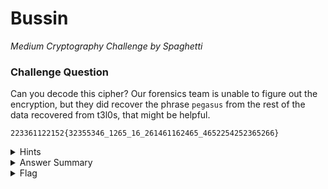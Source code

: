 # Bussin 

<i>Medium Cryptography Challenge by Spaghetti</i>
		
### Challenge Question

Can you decode this cipher? Our forensics team is unable to figure out the encryption, but they did recover the phrase `pegasus` from the rest of the data recovered from t3l0s, that might be helpful.

`223361122152{32355346_1265_16_261461162465_4652254252365266}`

<details>
  <summary>Hints</summary>
  <ol>
  	<li>Very old two dimensional cryptography algorithm.</li>
  </ol>
</details>

<details>
  <summary>Answer Summary</summary>
  <br>
	This uses a polybius cipher in a col/row notation. `pegasus` is the starting key as seen below.<br>
	<table style="width:50%">
	  <tr>
		  <th>--</th>
		  <th>1</th>
		  <th>2</th>
		  <th>3</th>
		  <th>4</th>
		  <th>5</th>
		  <th>6</th>
	  </tr>
	  <tr>
		  <th>1</th>
		  <td>p</td>
		  <td>e</td>
		  <td>g</td>
		  <td>a</td>
		  <td>s</td>
		  <td>u</td>
	  </tr>
	  <tr>
		  <th>2</th>
		  <td>b</td>
		  <td>c</td>
		  <td>d</td>
		  <td>f</td>
		  <td>h</td>
		  <td>i</td>
	  </tr>
	  <tr>
		  <th>3</th>
		  <td>j</td>
		  <td>k</td>
		  <td>l</td>
		  <td>m</td>
		  <td>n</td>
		  <td>o</td>
	  </tr>
	  <tr>
		  <th>4</th>
		  <td>q</td>
		  <td>r</td>
		  <td>t</td>
		  <td>v</td>
		  <td>w</td>
		  <td>x</td>
	  </tr>
	  <tr>
		  <th>5</th>
		  <td>y</td>
		  <td>z</td>
		  <td>0</td>
		  <td>1</td>
		  <td>2</td>
		  <td>3</td>
	  </tr>
	  <tr>
		  <th>6</th>
		  <td>4</td>
		  <td>5</td>
		  <td>6</td>
		  <td>7</td>
		  <td>8</td>
		  <td>9</td>
	  </tr>
	</table>
</details>

<details>
  <summary>Flag</summary>
  &emsp;<b>clubeh{d0n7_b3_4_5qu4r3_7hzfh6h9} or CLUBEH{D0N7_B3_4_5QU4R3_7HZFH6H9}</b>
</details>

